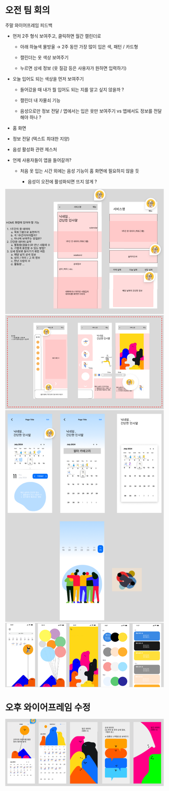 # 오전 팀 회의
주말 와이어프레임 피드백
 

- 먼저 2주 형식 보여주고, 클릭하면 월간 캘린더로

  -  아래 하늘색 물방울 → 2주 동안 가장 많이 입은 색, 패턴 / 카드형 

  - 캘린더는 옷 색상 보여주기 

  - 누르면 상세 정보 (옷 질감 등은 사용자가 원하면 입력하기)

- 오늘 입어도 되는 색상을 먼저 보여주기 

  - 들어갔을 때 내가 뭘 입어도 되는 지를 알고 싶지 않을까 ?

  - 캘린더 내 자물쇠 기능

  - 음성으로만 정보 전달 / 앱에서는 입은 옷만 보여주기 vs 앱에서도 정보를 전달해야 하나 ?

 - 홈 화면 

  - 정보 전달 (텍스트 최대한 지양)

  - 음성 활성화 관련 제스처

 

- 언제 사용자들이 앱을 들어갈까?

  - 처음 옷 입는 시간 외에는 음성 기능이 홈 화면에 필요하지 않을 듯

    - 음성이 오전에 활성화되면 뜨지 않게 ?

![alt text](image-1.png)
![alt text](image-2.png)
![alt text](image-3.png)
![alt text](image-4.png)

# 오후 와이어프레임 수정
![alt text](image.png)